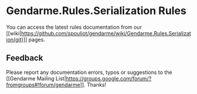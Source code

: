 # Gendarme.Rules.Serialization Rules

You can access the latest rules documentation from our [[wiki|https://github.com/spouliot/gendarme/wiki/Gendarme.Rules.Serialization(git)]] pages.


## Feedback

Please report any documentation errors, typos or suggestions to the [[Gendarme Mailing List|https://groups.google.com/forum/?fromgroups#!forum/gendarme]]. Thanks!

